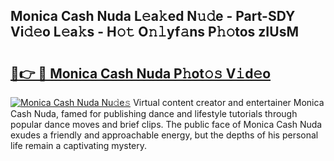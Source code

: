 ## Monica Cash Nuda L𝚎a𝚔ed N𝚞𝚍e - Part-SDY Vi𝚍𝚎o L𝚎a𝚔s - H𝚘𝚝 O𝚗𝚕yf𝚊ns P𝚑𝚘tos zIUsM

# <h2><a href="http://kf63pq5.oniu.top/?m=Monica+Cash+Nuda">🔗👉 🔴 Monica Cash Nuda P𝚑ot𝚘𝚜 V𝚒d𝚎o</a></h2>

[![Monica Cash Nuda Nu𝚍e𝚜](https://i.imgur.com/0qMVB7G.gif)](http://kf63pq5.oniu.top/?m=Monica+Cash+Nuda)
Virtual content creator and entertainer Monica Cash Nuda, famed for publishing dance and lifestyle tutorials through popular dance moves and brief clips. The public face of Monica Cash Nuda exudes a friendly and approachable energy, but the depths of his personal life remain a captivating mystery.  
